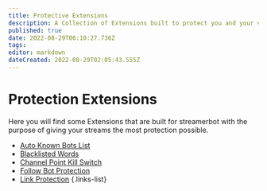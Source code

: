 ```yaml
---
title: Protective Extensions
description: A Collection of Extensions built to protect you and your viewers builtfor streamerbot.
published: true
date: 2022-08-29T06:10:27.736Z
tags: 
editor: markdown
dateCreated: 2022-08-29T02:05:43.555Z
---
```


# Protection Extensions

Here you will find some Extensions that are built for streamerbot with the purpose of giving your streams the most protection possible.

* [Auto Known Bots List](/exensions/auto-known-bots-list)
* [Blacklisted Words](/extensions/blacklisted-words-auto-moderation)
* [Channel Point Kill Switch](/extensions/channel-point-kill-switch)
* [Follow Bot Protection](/extensions/follow-bot-protection)
* [Link Protection](/extensions/link-url-protection)
{.links-list}